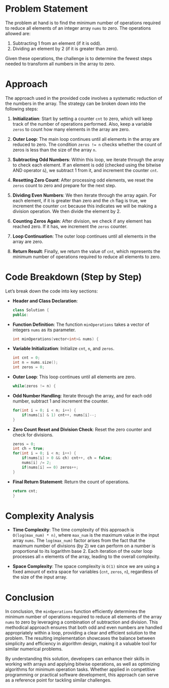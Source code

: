 
# Problem Statement

The problem at hand is to find the minimum number of operations required to reduce all elements of an integer array `nums` to zero. The operations allowed are:
1. Subtracting 1 from an element (if it is odd).
2. Dividing an element by 2 (if it is greater than zero).

Given these operations, the challenge is to determine the fewest steps needed to transform all numbers in the array to zero.

# Approach

The approach used in the provided code involves a systematic reduction of the numbers in the array. The strategy can be broken down into the following steps:

1. **Initialization**: Start by setting a counter `cnt` to zero, which will keep track of the number of operations performed. Also, keep a variable `zeros` to count how many elements in the array are zero.

2. **Outer Loop**: The main loop continues until all elements in the array are reduced to zero. The condition `zeros != n` checks whether the count of zeros is less than the size of the array `n`.

3. **Subtracting Odd Numbers**: Within this loop, we iterate through the array to check each element. If an element is odd (checked using the bitwise AND operator `&`), we subtract 1 from it, and increment the counter `cnt`.

4. **Resetting Zero Count**: After processing odd elements, we reset the `zeros` count to zero and prepare for the next step.

5. **Dividing Even Numbers**: We then iterate through the array again. For each element, if it is greater than zero and the `ch` flag is true, we increment the counter `cnt` because this indicates we will be making a division operation. We then divide the element by 2.

6. **Counting Zeros Again**: After division, we check if any element has reached zero. If it has, we increment the `zeros` counter.

7. **Loop Continuation**: The outer loop continues until all elements in the array are zero.

8. **Return Result**: Finally, we return the value of `cnt`, which represents the minimum number of operations required to reduce all elements to zero.

# Code Breakdown (Step by Step)

Let’s break down the code into key sections:

- **Header and Class Declaration**:
    ```cpp
    class Solution {
    public:
    ```

- **Function Definition**:
    The function `minOperations` takes a vector of integers `nums` as its parameter.

    ```cpp
    int minOperations(vector<int>& nums) {
    ```

- **Variable Initialization**:
    Initialize `cnt`, `n`, and `zeros`.

    ```cpp
    int cnt = 0;
    int n = nums.size();
    int zeros = 0;
    ```

- **Outer Loop**:
    This loop continues until all elements are zero.

    ```cpp
    while(zeros != n) {
    ```

- **Odd Number Handling**:
    Iterate through the array, and for each odd number, subtract 1 and increment the counter.

    ```cpp
    for(int i = 0; i < n; i++) {
        if(nums[i] & 1) cnt++, nums[i]--;
    }
    ```

- **Zero Count Reset and Division Check**:
    Reset the zero counter and check for divisions.

    ```cpp
    zeros = 0;
    int ch = true;
    for(int i = 0; i < n; i++) {
        if(nums[i] > 0 && ch) cnt++, ch = false;
        nums[i] /= 2;
        if(nums[i] == 0) zeros++;
    }
    ```

- **Final Return Statement**:
    Return the count of operations.

    ```cpp
    return cnt;
    }
    ```

# Complexity Analysis

- **Time Complexity**: The time complexity of this approach is `O(log(max_num) * n)`, where `max_num` is the maximum value in the input array `nums`. The `log(max_num)` factor arises from the fact that the maximum number of divisions (by 2) we can perform on a number is proportional to its logarithm base 2. Each iteration of the outer loop processes all `n` elements of the array, leading to the overall complexity.

- **Space Complexity**: The space complexity is `O(1)` since we are using a fixed amount of extra space for variables (`cnt`, `zeros`, `n`), regardless of the size of the input array.

# Conclusion

In conclusion, the `minOperations` function efficiently determines the minimum number of operations required to reduce all elements of the array `nums` to zero by leveraging a combination of subtraction and division. This methodical approach ensures that both odd and even numbers are handled appropriately within a loop, providing a clear and efficient solution to the problem. The resulting implementation showcases the balance between simplicity and efficiency in algorithm design, making it a valuable tool for similar numerical problems.

By understanding this solution, developers can enhance their skills in working with arrays and applying bitwise operations, as well as optimizing algorithms for minimum operation tasks. Whether applied in competitive programming or practical software development, this approach can serve as a reference point for tackling similar challenges.
